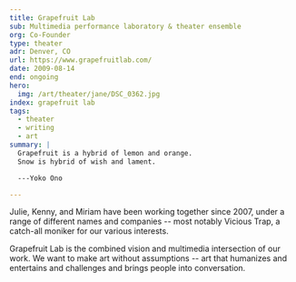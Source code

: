 ```yaml
---
title: Grapefruit Lab
sub: Multimedia performance laboratory & theater ensemble
org: Co-Founder
type: theater
adr: Denver, CO
url: https://www.grapefruitlab.com/
date: 2009-08-14
end: ongoing
hero:
  img: /art/theater/jane/DSC_0362.jpg
index: grapefruit lab
tags:
  - theater
  - writing
  - art
summary: |
  Grapefruit is a hybrid of lemon and orange.
  Snow is hybrid of wish and lament.

  ---Yoko Ono

---
```


Julie, Kenny, and Miriam have been working together since 2007,
under a range of different names and companies --
most notably Vicious Trap,
a catch-all moniker for our various interests.

Grapefruit Lab is the combined vision
and multimedia intersection of our work.
We want to make art without assumptions --
art that humanizes
and entertains
and challenges
and brings people into conversation.

